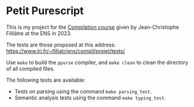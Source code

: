 # Petit Purescript

This is my project for the [Compilation course](https://www.lri.fr/~filliatr/ens/compil/index.html) given by Jean-Christophe Filliâtre  at the ENS in 2023.

The tests are those proposed at this address: https://www.lri.fr/~filliatr/ens/compil/projet/tests/

Use `make` to build the `ppurse` compiler, and `make clean` to clean the directory of all compiled files.

The following tests are available:

- Tests on parsing using the command `make parsing_test`.
- Semantic analysis tests using the command `make typing_test`.